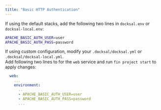 ```yaml
---
title: "Basic HTTP Authentication"
---
```



If using the default stacks, add the following two lines in `docksal.env` or `docksal-local.env`:

```bash
APACHE_BASIC_AUTH_USER=user
APACHE_BASIC_AUTH_PASS=password

```

If using custom configuration, modify your `.docksal/docksal.yml` or `.docksal/docksal-local.yml`.  
Add following two lines to for the `web` service and run `fin project start` to apply changes:

```yaml
  web:
    ...
    environment:
      ..
      - APACHE_BASIC_AUTH_USER=user
      - APACHE_BASIC_AUTH_PASS=password
      ...
```
